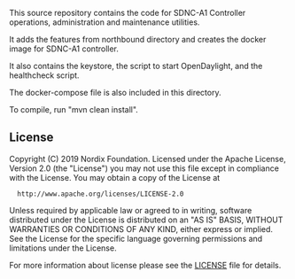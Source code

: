 This source repository contains the code for SDNC-A1 Controller operations, administration and maintenance utilities.

It adds the features from northbound directory and creates the docker image for SDNC-A1 controller.

It also contains the keystore, the script to start OpenDaylight, and the healthcheck script.

The docker-compose file is also included in this directory.

To compile, run "mvn clean install".

## License

Copyright (C) 2019 Nordix Foundation.
Licensed under the Apache License, Version 2.0 (the "License")
you may not use this file except in compliance with the License.
You may obtain a copy of the License at

      http://www.apache.org/licenses/LICENSE-2.0

Unless required by applicable law or agreed to in writing, software
distributed under the License is distributed on an "AS IS" BASIS,
WITHOUT WARRANTIES OR CONDITIONS OF ANY KIND, either express or implied.
See the License for the specific language governing permissions and
limitations under the License.

For more information about license please see the [LICENSE](LICENSE.txt) file for details.


